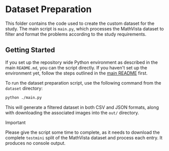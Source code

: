 # Dataset Preparation

This folder contains the code used to create the custom dataset for the study. The main script is `main.py`, which processes the MathVista dataset to filter and format the problems according to the study requirements.

## Getting Started

If you set up the repository wide Python environment as described in the main `README.md`, you can the script directly. If you haven't set up the environment yet, follow the steps outlined in the [main README](../README.md) first.

To run the dataset preparation script, use the following command from the `dataset` directory:

```sh
python ./main.py
```

This will generate a filtered dataset in both CSV and JSON formats, along with downloading the associated images into the `out/` directory.

> [!IMPORTANT]
> Please give the script some time to complete, as it needs to download the complete `testmini` split of the MathVista dataset and process each entry. It produces no console output.
